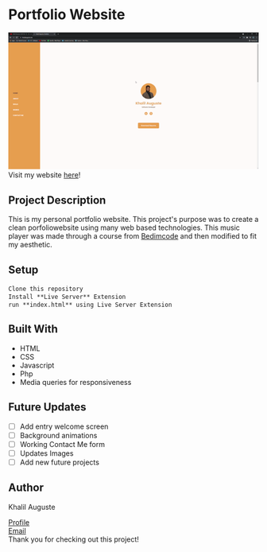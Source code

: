# Portfolio Website
![Website GIF](gif.gif)\
Visit my website [here](https://khalilauguste.me/)!

## Project Description
This is my personal portfolio website. This project's purpose was to create a clean porfoliowebsite using many web based technologies. This music player was made through a course from [Bedimcode](https://www.youtube.com/c/Bedimcode/featured) and then modified to fit my aesthetic. 

## Setup
```
Clone this repository
Install **Live Server** Extension
run **index.html** using Live Server Extension
```

## Built With
* HTML
* CSS
* Javascript
* Php
* Media queries for responsiveness

## Future Updates
- [ ] Add entry welcome screen
- [ ] Background animations
- [ ] Working Contact Me form
- [ ] Updates Images
- [ ] Add new future projects

## Author
Khalil Auguste

[Profile](https://github.com/augusttk) \
[Email](mailto:khalilauguste@gmail.com)\
Thank you for checking out this project!